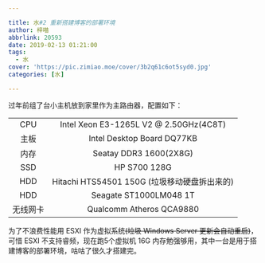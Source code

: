 ```yaml
---

title: 水#2 重新搭建博客的部署环境
author: 梓喵
abbrlink: 20593
date: 2019-02-13 01:21:00
tags:
  - 水
cover: 'https://pic.zimiao.moe/cover/3b2q61c6ot5syd0.jpg'
categories: [水]

---
```


过年前组了台小主机放到家里作为主路由器，配置如下：

| | |
:-:|:-:|
| CPU | Intel Xeon E3-1265L V2 @ 2.50GHz(4C8T) |
| 主板 | Intel Desktop Board DQ77KB |
| 内存 | Seatay DDR3 1600(2X8G) |
| SSD | HP S700 128G |
| HDD | Hitachi HTS54501 150G (垃圾移动硬盘拆出来的) |
| HDD | Seagate ST1000LM048 1T |
| 无线网卡 | Qualcomm Atheros QCA9880 |

为了不浪费性能用 ESXI 作为虚拟系统~~(垃圾 Windows Server 更新会自动重启)~~，可惜 ESXI 不支持睿频，现在跑5个虚拟机 16G 内存勉强够用，其中一台是用于搭建博客的部署环境，咕咕了很久才搭建完。
